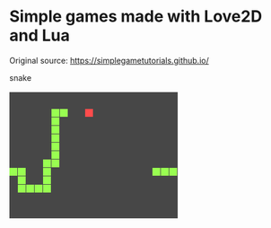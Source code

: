 # Simple games made with Love2D and Lua


Original source:
https://simplegametutorials.github.io/


snake<br><br>
![alt tag](https://raw.githubusercontent.com/DoctorRu/love2d-simple-games/master/screenshot/snake.png)